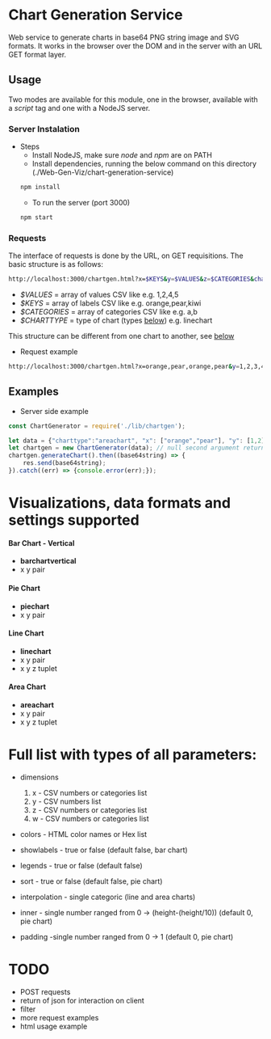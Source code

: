 # Chart Generation Service

Web service to generate charts in base64 PNG string image and SVG formats.
It works in the browser over the DOM and in the server with an URL GET format layer.

## Usage
Two modes are available for this module, one in the browser, available with a _script_ tag and one with a NodeJS server.

### Server Instalation

* Steps
  * Install NodeJS, make sure _node_ and _npm_ are on PATH
  * Install dependencies, running the below command on this directory (./Web-Gen-Viz/chart-generation-service)
  ``` bash
  npm install
  ```
  * To run the server (port 3000)
  ``` bash
  npm start
  ```

### Requests

The interface of requests is done by the URL, on GET requisitions. The basic structure is as follows:  
```bash
http://localhost:3000/chartgen.html?x=$KEYS&y=$VALUES&z=$CATEGORIES&chart=$CHARTTYPE
```
* _$VALUES_ = array of values CSV like e.g. 1,2,4,5
* _$KEYS_ = array of labels CSV like e.g. orange,pear,kiwi
* _$CATEGORIES_ = array of categories CSV like e.g. a,b
* _$CHARTTYPE_ = type of chart (types [below](#Examples)) e.g. linechart

This structure can be different from one chart to another, see [below](#Examples)

* Request example  
``` bash
http://localhost:3000/chartgen.html?x=orange,pear,orange,pear&y=1,2,3,4&z=0,0,1,1&chart=areachart
```

## Examples

* Server side example
``` javascript
const ChartGenerator = require('./lib/chartgen');

let data = {"charttype":"areachart", "x": ["orange","pear"], "y": [1,2]} // will be formatted inside generatechart
let chartgen = new ChartGenerator(data); // null second argument returns base64 string, "svg" on third argument returns svg string
chartgen.generateChart().then((base64string) => {
    res.send(base64string);
}).catch((err) => {console.error(err);});
```

# Visualizations, data formats and settings supported

#### Bar Chart - Vertical
* **barchartvertical**
* x y pair

#### Pie Chart
* **piechart**
* x y pair

#### Line Chart
* **linechart**
* x y pair  
* x y z tuplet

#### Area Chart
* **areachart**
* x y pair  
* x y z tuplet

# Full list with types of all parameters:
* dimensions
  1. x - CSV numbers or categories list
  2. y - CSV numbers list
  3. z - CSV numbers or categories list
  4. w - CSV numbers or categories list


* colors - HTML color names or Hex list

* showlabels - true or false (default false, bar chart)
* legends - true or false (default false)
* sort - true or false (default false, pie chart)

* interpolation - single categoric (line and area charts)

* inner - single number ranged from 0 -> (height-(height/10)) (default 0, pie chart)
* padding -single number ranged from 0 -> 1 (default 0, pie chart)

# TODO
* POST requests
* return of json for interaction on client
* filter
* more request examples
* html usage example
